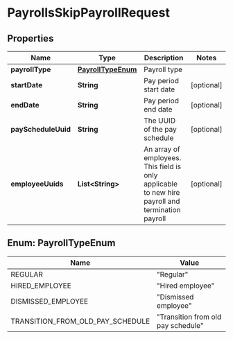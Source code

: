 

# PayrollsSkipPayrollRequest



## Properties

| Name | Type | Description | Notes |
|------------ | ------------- | ------------- | -------------|
|**payrollType** | [**PayrollTypeEnum**](#PayrollTypeEnum) | Payroll type |  |
|**startDate** | **String** | Pay period start date |  [optional] |
|**endDate** | **String** | Pay period end date |  [optional] |
|**payScheduleUuid** | **String** | The UUID of the pay schedule |  [optional] |
|**employeeUuids** | **List&lt;String&gt;** | An array of employees. This field is only applicable to new hire payroll and termination payroll |  [optional] |



## Enum: PayrollTypeEnum

| Name | Value |
|---- | -----|
| REGULAR | &quot;Regular&quot; |
| HIRED_EMPLOYEE | &quot;Hired employee&quot; |
| DISMISSED_EMPLOYEE | &quot;Dismissed employee&quot; |
| TRANSITION_FROM_OLD_PAY_SCHEDULE | &quot;Transition from old pay schedule&quot; |



